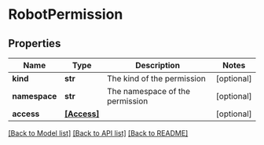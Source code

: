 # RobotPermission


## Properties
Name | Type | Description | Notes
------------ | ------------- | ------------- | -------------
**kind** | **str** | The kind of the permission | [optional] 
**namespace** | **str** | The namespace of the permission | [optional] 
**access** | [**[Access]**](Access.md) |  | [optional] 

[[Back to Model list]](../README.md#documentation-for-models) [[Back to API list]](../README.md#documentation-for-api-endpoints) [[Back to README]](../README.md)


